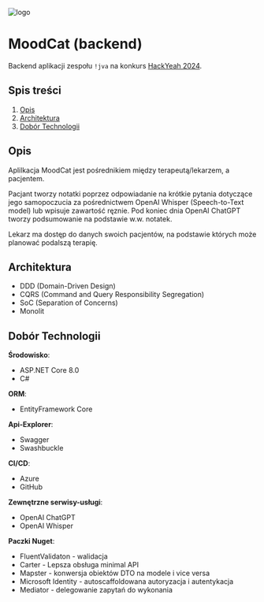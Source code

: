 ![logo](static/logo.png)

# MoodCat (backend)

Backend aplikacji zespołu `!jva` na konkurs [HackYeah 2024](https://hackyeah.pl/). 

## Spis treści

1. [Opis](#Opis)
2. [Architektura](#Architektura)
3. [Dobór Technologii](#Dobór-Technologii)

## Opis

Aplilkacja MoodCat jest pośrednikiem między terapeutą/lekarzem, a pacjentem.

Pacjant tworzy notatki poprzez odpowiadanie na krótkie pytania dotyczące jego samopoczucia za pośrednictwem OpenAI Whisper (Speech-to-Text model) lub wpisuje zawartość ręznie.
Pod koniec dnia OpenAI ChatGPT tworzy podsumowanie na podstawie w.w. notatek.

Lekarz ma dostęp do danych swoich pacjentów, na podstawie których może planować podalszą terapię.

## Architektura

- DDD (Domain-Driven Design)
- CQRS (Command and Query Responsibility Segregation)
- SoC (Separation of Concerns)
- Monolit

## Dobór Technologii

**Środowisko**:
- ASP.NET Core 8.0
- C#


**ORM**:
- EntityFramework Core

**Api-Explorer**:
- Swagger
- Swashbuckle

**CI/CD**:
- Azure
- GitHub

**Zewnętrzne serwisy-usługi**:
- OpenAI ChatGPT
- OpenAI Whisper

**Paczki Nuget**:
- FluentValidaton - walidacja 
- Carter - Lepsza obsługa minimal API
- Mapster - konwersja obiektów DTO na modele i vice versa
- Microsoft Identity - autoscaffoldowana autoryzacja i autentykacja
- Mediator - delegowanie zapytań do wykonania
